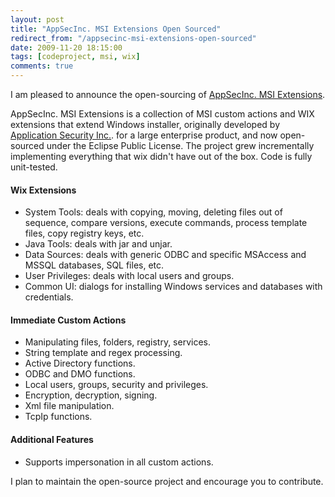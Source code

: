 ```yaml
---
layout: post
title: "AppSecInc. MSI Extensions Open Sourced"
redirect_from: "/appsecinc-msi-extensions-open-sourced"
date: 2009-11-20 18:15:00
tags: [codeproject, msi, wix]
comments: true
---
```

I am pleased to announce the open-sourcing of [AppSecInc. MSI Extensions](https://github.com/dblock/msiext).

AppSecInc. MSI Extensions is a collection of MSI custom actions and WIX extensions that extend Windows installer, originally developed by [Application Security Inc.](http://www.appsecinc.com). for a large enterprise product, and now open-sourced under the Eclipse Public License. The project grew incrementally implementing everything that wix didn't have out of the box. Code is fully unit-tested.

#### Wix Extensions

- System Tools: deals with copying, moving, deleting files out of sequence, compare versions, execute commands, process template files, copy registry keys, etc.
- Java Tools: deals with jar and unjar.
- Data Sources: deals with generic ODBC and specific MSAccess and MSSQL databases, SQL files, etc.
- User Privileges: deals with local users and groups.
- Common UI: dialogs for installing Windows services and databases with credentials.

#### Immediate Custom Actions

- Manipulating files, folders, registry, services.
- String template and regex processing.
- Active Directory functions.
- ODBC and DMO functions.
- Local users, groups, security and privileges.
- Encryption, decryption, signing.
- Xml file manipulation.
- TcpIp functions.

#### Additional Features

- Supports impersonation in all custom actions.

I plan to maintain the open-source project and encourage you to contribute.
